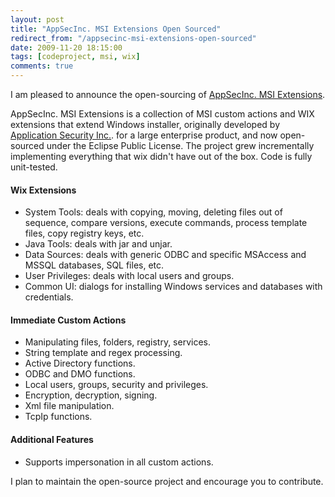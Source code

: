 ```yaml
---
layout: post
title: "AppSecInc. MSI Extensions Open Sourced"
redirect_from: "/appsecinc-msi-extensions-open-sourced"
date: 2009-11-20 18:15:00
tags: [codeproject, msi, wix]
comments: true
---
```

I am pleased to announce the open-sourcing of [AppSecInc. MSI Extensions](https://github.com/dblock/msiext).

AppSecInc. MSI Extensions is a collection of MSI custom actions and WIX extensions that extend Windows installer, originally developed by [Application Security Inc.](http://www.appsecinc.com). for a large enterprise product, and now open-sourced under the Eclipse Public License. The project grew incrementally implementing everything that wix didn't have out of the box. Code is fully unit-tested.

#### Wix Extensions

- System Tools: deals with copying, moving, deleting files out of sequence, compare versions, execute commands, process template files, copy registry keys, etc.
- Java Tools: deals with jar and unjar.
- Data Sources: deals with generic ODBC and specific MSAccess and MSSQL databases, SQL files, etc.
- User Privileges: deals with local users and groups.
- Common UI: dialogs for installing Windows services and databases with credentials.

#### Immediate Custom Actions

- Manipulating files, folders, registry, services.
- String template and regex processing.
- Active Directory functions.
- ODBC and DMO functions.
- Local users, groups, security and privileges.
- Encryption, decryption, signing.
- Xml file manipulation.
- TcpIp functions.

#### Additional Features

- Supports impersonation in all custom actions.

I plan to maintain the open-source project and encourage you to contribute.
